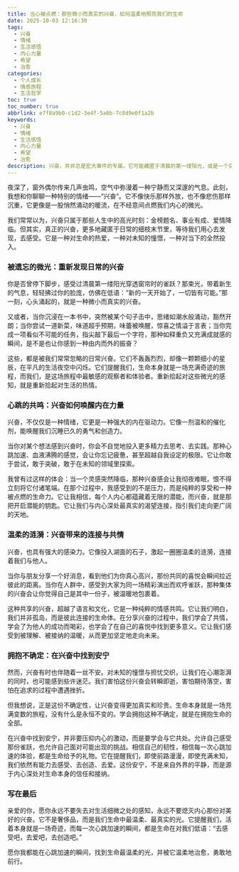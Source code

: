 ```yaml
---
title: 当心被点燃：那些微小而真实的兴奋，如何温柔地照亮我们的生命
date: 2025-10-03 12:16:30
tags:
  - 兴奋
  - 情绪
  - 生活感悟
  - 内心力量
  - 希望
  - 治愈
categories:
  - 个人成长
  - 情感旅程
  - 生活哲学
toc: true
toc_number: true
abbrlink: e7f8a9b0-c1d2-3e4f-5a6b-7c8d9e0f1a2b
keywords:
  - 兴奋
  - 情绪
  - 生活感悟
  - 内心力量
  - 希望
  - 治愈
description: 兴奋，并非总是宏大事件的专属。它可能藏匿于清晨的第一缕阳光，或是一个突如其来的灵感。这篇文章将带你重新感受那些被我们忽略的日常兴奋，探索它们如何唤醒内在力量，连接彼此，并在不确定中给予我们安宁。愿你我都能在心跳加速的瞬间，找到生命最温柔的光。
---
```


夜深了，窗外偶尔传来几声虫鸣，空气中弥漫着一种宁静而又深邃的气息。此刻，我想和你聊聊一种特别的情绪——“兴奋”。它不像快乐那样外放，也不像悲伤那样沉重，它更像是一股悄然涌动的暖流，在不经意间点燃我们内心的微光。

我们常常以为，兴奋只属于那些人生中的高光时刻：金榜题名、事业有成、爱情降临。但其实，真正的兴奋，更多地藏匿于日常的细枝末节里，等待我们用心去发现，去感受。它是一种对生命的热爱，一种对未知的憧憬，一种对当下的全然投入。

### 被遗忘的微光：重新发现日常的兴奋

你是否曾停下脚步，感受过清晨第一缕阳光穿透窗帘时的雀跃？那束光，带着新生的气息，轻轻拂过你的脸庞，仿佛在低语：“新的一天开始了，一切皆有可能。”那一刻，心头涌起的，就是一种微小而真实的兴奋。

又或者，当你沉浸在一本书中，突然被某个句子击中，思绪如潮水般涌动，豁然开朗；当你尝试一道新菜，味道超乎预期，味蕾被唤醒，惊喜之情溢于言表；当你完成一项看似不可能的任务，指尖敲下最后一个字符，那种如释重负又充满成就感的瞬间，是不是也让你感到一种由内而外的振奋？

这些，都是被我们常常忽略的日常兴奋。它们不轰轰烈烈，却像一颗颗细小的星辰，在平凡的生活夜空中闪烁。它们提醒我们，生命本身就是一场充满奇迹的旅程，而我们，是这场旅程中最敏感的观察者和体验者。重新拾起对这些微光的感知，就是重新拾起对生活的热情。

### 心跳的共鸣：兴奋如何唤醒内在力量

兴奋，不仅仅是一种情绪，它更是一种强大的内在驱动力。它像一剂温和的催化剂，能唤醒我们沉睡已久的勇气和创造力。

当你对某个想法感到兴奋时，你会不自觉地投入更多精力去思考、去实践。那种心跳加速、血液沸腾的感觉，会让你忘记疲惫，甚至超越自我设定的极限。它让你敢于尝试，敢于突破，敢于在未知的领域里探索。

我曾有过这样的体会：当一个灵感突然降临，那种兴奋感会让我彻夜难眠，恨不得立刻将它付诸笔端。在那个过程中，我感受到的不是压力，而是纯粹的享受和一种被点燃的生命力。它让我相信，每个人内心都蕴藏着无限的潜能，而兴奋，就是那把开启潜能的钥匙。它让我们与内心深处最真实的渴望连接，指引我们走向更广阔的天地。

### 温柔的涟漪：兴奋带来的连接与共情

兴奋，也具有强大的感染力。它像投入湖面的石子，激起一圈圈温柔的涟漪，连接着我们与他人。

当你与朋友分享一个好消息，看到他们为你真心高兴，那份共同的喜悦会瞬间拉近彼此的距离。当你在人群中，感受到大家为同一场精彩演出而欢呼雀跃，那种集体的兴奋会让你觉得自己是其中一份子，被温暖地包裹着。

这种共享的兴奋，超越了语言和文化，它是一种纯粹的情感共鸣。它让我们明白，我们并非孤岛，而是彼此连接的生命体。在分享兴奋的过程中，我们学会了共情，学会了为他人的成功而喝彩，也学会了在自己的喜悦中找到更多意义。它让我们感受到被理解、被接纳的温暖，从而更加坚定地走向未来。

### 拥抱不确定：在兴奋中找到安宁

然而，兴奋有时也伴随着一丝不安。对未知的憧憬与担忧交织，让我们在心潮澎湃的同时，也可能感到些许迷茫。我们害怕这份兴奋会转瞬即逝，害怕期待落空，害怕在追求的过程中遭遇挫折。

但我想说，正是这份不确定性，让兴奋变得更加真实和珍贵。生命本身就是一场充满变数的旅程，没有什么是永恒不变的。学会拥抱这种不确定，就是在拥抱生命的全部。

在兴奋中找到安宁，并非要压抑内心的激动，而是要学会与它共处。允许自己感受那份雀跃，也允许自己面对可能出现的挑战。相信自己的韧性，相信每一次心跳加速的体验，都是生命给予的礼物。它在提醒我们，即使前路漫漫，即使充满未知，我们依然有能力去感受、去创造、去爱。这份安宁，不是来自外界的平静，而是源于内心深处对生命本身的信任和接纳。

### 写在最后

亲爱的你，愿你永远不要失去对生活细微之处的感知，永远不要熄灭内心那份对美好的兴奋。它不是奢侈品，而是我们生命中最温柔、最真实的光。它提醒我们，活着本身就是一场奇迹，而每一次心跳加速的瞬间，都是生命在对我们低语：“去感受吧，去爱吧，去创造吧。”

愿你我都能在心跳加速的瞬间，找到生命最温柔的光，并被它温柔地治愈，勇敢地前行。
